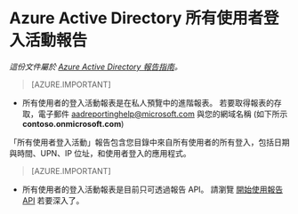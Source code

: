 <properties
   pageTitle="Azure Active Directory 所有使用者登入活動報告 | Microsoft Azure"
   description="包含您的 Azure Active Directory 中使用者所有登入活動的報告"
   services="active-directory"
   documentationCenter=""
   authors="kenhoff"
   manager="mbaldwin"
   editor=""/>

<tags
   ms.service="active-directory"
   ms.devlang="na"
   ms.topic="article"
   ms.tgt_pltfrm="na"
   ms.workload="identity"
   ms.date="12/07/2015"
   ms.author="kenhoff"/>

# Azure Active Directory 所有使用者登入活動報告

*這份文件屬於 [Azure Active Directory 報告指南](active-directory-reporting-guide.md)。*

 > [AZURE.IMPORTANT]
 >
 - 所有使用者的登入活動報表是在私人預覽中的進階報表。 若要取得報表的存取，電子郵件 aadreportinghelp@microsoft.com 與您的網域名稱 (如下所示 **contoso.onmicrosoft.com**)


「所有使用者登入活動」報告包含您目錄中來自所有使用者的所有登入，包括日期與時間、UPN、IP 位址，和使用者登入的應用程式。


 > [AZURE.IMPORTANT]
 >
 - 所有使用者的登入活動報表是目前只可透過報告 API。 請瀏覽 [開始使用報告 API](active-directory-reporting-api-getting-started.md) 若要深入了。

